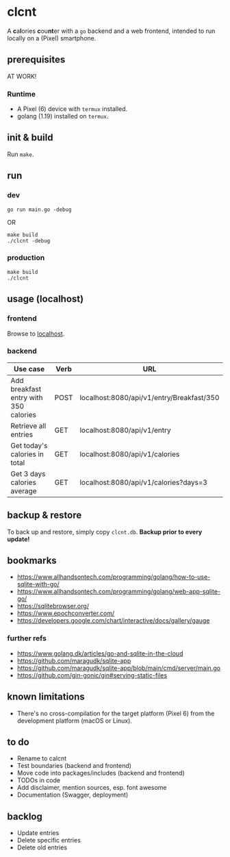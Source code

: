 # clcnt

A **c**a**l**ories **c**ou**nt**er with a `go` backend and a web frontend, intended to run locally on a (Pixel) smartphone.

## prerequisites

AT WORK!

### Runtime

- A Pixel (6) device with `termux` installed.
- golang (1.19) installed on `termux`.

## init & build

Run `make`.

## run

### dev

`go run main.go -debug`

OR

```
make build
./clcnt -debug
```

### production

```
make build
./clcnt
```

## usage (localhost)

### frontend

Browse to [localhost](http://localhost:8080).

### backend

| Use case | Verb | URL |
| --- | --- | --- |
| Add breakfast entry with 350 calories | POST | localhost:8080/api/v1/entry/Breakfast/350 |
| Retrieve all entries | GET | localhost:8080/api/v1/entry |
| Get today's calories in total | GET | localhost:8080/api/v1/calories |
| Get 3 days calories average | GET | localhost:8080/api/v1/calories?days=3 |

## backup & restore

To back up and restore, simply copy `clcnt.db`. **Backup prior to every update!**

## bookmarks

- https://www.allhandsontech.com/programming/golang/how-to-use-sqlite-with-go/
- https://www.allhandsontech.com/programming/golang/web-app-sqlite-go/
- https://sqlitebrowser.org/
- https://www.epochconverter.com/
- https://developers.google.com/chart/interactive/docs/gallery/gauge

### further refs

- https://www.golang.dk/articles/go-and-sqlite-in-the-cloud
- https://github.com/maragudk/sqlite-app
- https://github.com/maragudk/sqlite-app/blob/main/cmd/server/main.go
- https://github.com/gin-gonic/gin#serving-static-files

## known limitations

- There's no cross-compilation for the target platform (Pixel 6) from the development platform (macOS or Linux). 

## to do

- Rename to calcnt
- Test boundaries (backend and frontend)
- Move code into packages/includes (backend and frontend)
- TODOs in code
- Add disclaimer, mention sources, esp. font awesome
- Documentation (Swagger, deployment)

## backlog

- Update entries
- Delete specific entries
- Delete old entries
